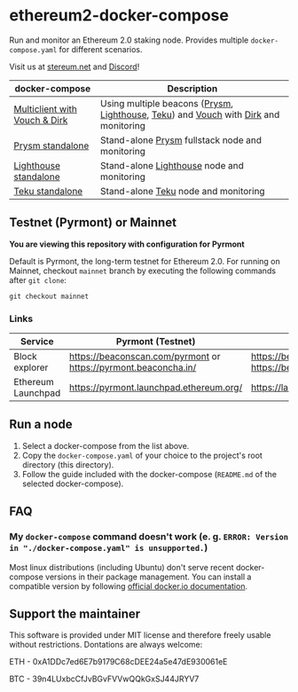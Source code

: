 # ethereum2-docker-compose

Run and monitor an Ethereum 2.0 staking node. Provides multiple `docker-compose.yaml` for different scenarios.

Visit us at [stereum.net](https://stereum.net/) and [Discord](https://discord.gg/8Znj8K6GjN)!

docker-compose | Description
---------------|-------------
[Multiclient with Vouch & Dirk](./compose-examples/multiclient-vouch-dirk) | Using multiple beacons ([Prysm](https://github.com/prysmaticlabs/prysm), [Lighthouse](https://github.com/sigp/lighthouse), [Teku](https://github.com/ConsenSys/teku)) and [Vouch](https://github.com/attestantio/vouch) with [Dirk](https://github.com/attestantio/dirk) and monitoring
[Prysm standalone](./compose-examples/prysm-only) | Stand-alone [Prysm](https://github.com/prysmaticlabs/prysm) fullstack node and monitoring
[Lighthouse standalone](./compose-examples/lighthouse-only) | Stand-alone [Lighthouse](https://github.com/sigp/lighthouse) node and monitoring
[Teku standalone](./compose-examples/teku-only) | Stand-alone [Teku](https://github.com/ConsenSys/teku) node and monitoring

## Testnet (Pyrmont) or Mainnet
**You are viewing this repository with configuration for Pyrmont**

Default is Pyrmont, the long-term testnet for Ethereum 2.0. For running on Mainnet, checkout `mainnet` branch by executing the following commands after `git clone`:
```
git checkout mainnet
```

### Links
Service | Pyrmont (Testnet) | Mainnet
--------|-------------------|---------
Block explorer | https://beaconscan.com/pyrmont or https://pyrmont.beaconcha.in/ | https://beaconscan.com/ or https://beaconcha.in/
Ethereum Launchpad | https://pyrmont.launchpad.ethereum.org/ | https://launchpad.ethereum.org/

## Run a node
1. Select a docker-compose from the list above.
2. Copy the `docker-compose.yaml` of your choice to the project's root directory (this directory).
3. Follow the guide included with the docker-compose (`README.md` of the selected docker-compose).

## FAQ
### My `docker-compose` command doesn't work (e. g. `ERROR: Version in "./docker-compose.yaml" is unsupported.`)
Most linux distributions (including Ubuntu) don't serve recent docker-compose versions in their package management. You can install a compatible version by following [official docker.io documentation](https://docs.docker.com/compose/install/).

## Support the maintainer
This software is provided under MIT license and therefore freely usable without restrictions. Dontations are always welcome:

ETH - 0xA1DDc7ed6E7b9179C68cDEE24a5e47dE930061eE

BTC - 39n4LUxbcCfJvBGvFVVwQQkGxSJ44JRYV7
